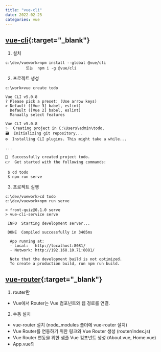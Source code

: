```yaml
---
title: "vue-cli"
date: 2022-02-25
categories: vue  
---
```


## [vue-cli](https://cli.vuejs.org/guide/){:target="_blank"}
1. 설치

```
c:\dev/vuework>npm install --global @vue/cli 
         또는  npm i -g @vue/cli
```

2. 프로젝트 생성

```
c:\work>vue create todo

Vue CLI v5.0.8
? Please pick a preset: (Use arrow keys)
> Default ([Vue 3] babel, eslint)
  Default ([Vue 2] babel, eslint)
  Manually select features

Vue CLI v5.0.8
✨  Creating project in C:\Users\admin\todo.
🗃  Initializing git repository...
⚙️  Installing CLI plugins. This might take a while...  

...

🎉  Successfully created project todo.
👉  Get started with the following commands:

 $ cd todo
 $ npm run serve
```

3. 프로젝트 실행

```
c:\dev/vuework>cd todo
c:\dev/vuework>npm run serve

> front-quiz@0.1.0 serve
> vue-cli-service serve

 INFO  Starting development server...

 DONE  Compiled successfully in 3405ms 

  App running at:
  - Local:   http://localhost:8081/
  - Network: http://192.168.10.71:8081/

  Note that the development build is not optimized.
  To create a production build, run npm run build.

```

## [vue-router](https://router.vuejs.org/){:target="_blank"}

1. router란
  - Vue에서 Router는 Vue 컴포넌트와 웹 경로를 연결.

2. 수동 설치
  - vue-router 설치 (node_modules 폴더에 vue-router 설치)
  - Vue Router를 연동하기 위한 링크와 Vue Router 생성 (router/index.js)
  - Vue Router 연동을 위한 샘플 Vue 컴포넌트 생성 (About.vue, Home.vue)
  - App.vue의 <template>에 Vue Router 기능 추가 (router-link, router-view 태그 처리)
  - main.js에 Vue Router 사용 처리 (use(router))

3. vue-router 설치
  * `npm install vue-router@next`

4. Vue Router 생성
  * RouterecordRaw의 배열로서 URL과 component의 관계를 정의
  * `routes` 옵션과 함께 router 인스턴스 생성

```js
import { createRouter, createWebHistory } from 'vue-router'
const routes = [
  { path: '/',                         redirect: '/profile' },
  { path: '/profile', name: 'profile', component: Profile },
  { path: '/:catchAll(.*)+',           component: NotFound },
]
const router = createRouter({
  history: createWebHistory(),
  linkActiveClass: 'active',
  routes,
})
export default router
```

5. App.vue에 route-view, router-link 추가
  - 현재 라우트와 일치할 때 자동으로 .router-link-active 클래스가 추가됨
```html
    <nav-bar>
       <router-link class="nav-link" :to="menu.url">{{menu.value}}</router-link>
    </nav-bar>
    <router-view></router-view>
 ```

6. main.js에 Vue Router 사용 처리
```
  createApp(App).use(router).mount('#app')
```

7. 자동 설치
  - vue add router 명령 실행
  - node-modules 폴더에 vue-router 항목 추가됨
  - package.json 파일에 dependencys에 vue-router 선언 추가됨
  - src 폴더에 router 폴더와 views 폴더 추가됨
```
 +- src : 소스 폴더
     +- router : Vue Router 폴더
         +- index.js : 웹 경로와 설정이 있는 Vue Router JavaScript 파일
     +- views : Vue 컴포넌트 폴더
         +- About.vue : About 컴포넌트 파일
         +- Home.vue : Home 컴포넌트 파일
```

```
D:\dev\vue.js\front-quiz>vue add router
 WARN  There are uncommitted changes in the current repository, it's recommended to commit or stash them first.
? Still proceed? Yes

📦  Installing @vue/cli-plugin-router...


up to date, audited 947 packages in 1s

100 packages are looking for funding
  run `npm fund` for details

found 0 vulnerabilities
✔  Successfully installed plugin: @vue/cli-plugin-router

? Use history mode for router? (Requires proper server setup for index fallback in production) Yes

🚀  Invoking generator for @vue/cli-plugin-router...
⚓  Running completion hooks...

✔  Successfully invoked generator for plugin: @vue/cli-plugin-router

```

## [CORS를 회피하기 위한 proxy 설정](https://cli.vuejs.org/config/#devserver)[:target="_blank"]

vue.config.js 파일에 추가
```vue
  devServer: {
    proxy: 'http://localhost:4000'
  }
```
```vue
  devServer: {
    proxy: {
      '/api': {
        target: 'http://localhost:81',
        pathRewrite: {"/api": "/"},
        ws: true,
        changeOrigin: true
      }
    }
  }
```    

`[webpack dev-server](https://webpack.kr/configuration/dev-server/)[:target="_blank"]`

## port 변경
1. package.json -> scripts  
"vue-cli-service serve **--port 9000**"

2. vue.config.js
    devServer: {
      port: 9000
    } 

## bootstrap
1. install
```
> npm install --save bootstrap
```

2. import : main.js


## vue-cli error 발생
* 원인
```
~/.vuerc may be outdated. Please delete it and re-run vue-cli in manual mode. 
```

* 대처
```
1. C:\Users\admin\.vuerc 파일 삭제
2. 모든 vue 모듈을 삭제하고 다시설치
npm uninstall -g vue
npm uninstall -g vue-cli
npm uninstall -g @vue/cli
npm cache clean --force
npm install -g vue
npm install -g @vue/cli
```